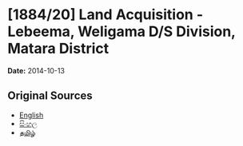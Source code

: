 # [1884/20] Land Acquisition - Lebeema, Weligama D/S Division, Matara District

**Date:** 2014-10-13

## Original Sources

- [English](https://documents.gov.lk/view/extra-gazettes/2014/10/1884-20_E.pdf)
- [සිංහල](https://documents.gov.lk/view/extra-gazettes/2014/10/1884-20_S.pdf)
- [தமிழ்](https://documents.gov.lk/view/extra-gazettes/2014/10/1884-20_T.pdf)
